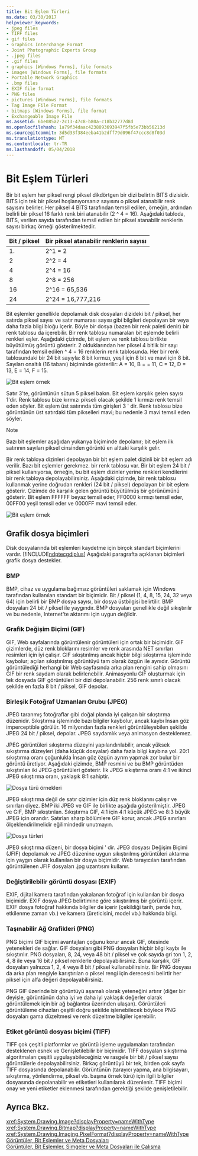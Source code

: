 ```yaml
---
title: Bit Eşlem Türleri
ms.date: 03/30/2017
helpviewer_keywords:
- jpeg files
- TIFF files
- gif files
- Graphics Interchange Format
- Joint Photographic Experts Group
- .jpeg files
- .gif files
- graphics [Windows Forms], file formats
- images [Windows Forms], file formats
- Portable Network Graphics
- .bmp files
- EXIF file format
- PNG files
- pictures [Windows Forms], file formats
- Tag Image File Format
- bitmaps [Windows Forms], file format
- Exchangeable Image File
ms.assetid: 6be085a2-2c13-47c8-b80a-c18b32777d8d
ms.openlocfilehash: 1a79f34daac4238093693947f5fb5e73bb56213d
ms.sourcegitcommit: 3d5d33f384eeba41b2dff79d096f47ccc8d8f03d
ms.translationtype: MT
ms.contentlocale: tr-TR
ms.lasthandoff: 05/04/2018
---
```

# <a name="types-of-bitmaps"></a>Bit Eşlem Türleri
Bir bit eşlem her piksel rengi piksel dikdörtgen bir dizi belirtin BITS dizisidir. BITS için tek bir piksel hoşlanıyorsanız sayısını o piksel atanabilir renk sayısını belirler. Her piksel 4 BITS tarafından temsil edilen, örneğin, ardından belirli bir piksel 16 farklı renk biri atanabilir (2 ^ 4 = 16). Aşağıdaki tabloda, BITS, verilen sayıda tarafından temsil edilen bir piksel atanabilir renklerin sayısı birkaç örneği gösterilmektedir.  
  
|Bit / piksel|Bir piksel atanabilir renklerin sayısı|  
|--------------------|------------------------------------------------------|  
|1.|2^1 = 2|  
|2|2^2 = 4|  
|4|2^4 = 16|  
|8|2^8 = 256|  
|16|2^16 = 65,536|  
|24|2^24 = 16,777,216|  
  
 Bit eşlemler genellikle depolamak disk dosyaları dizideki bit / piksel, her satırda piksel sayısı ve satır numarası sayısı gibi bilgileri depolayan bir veya daha fazla bilgi bloğu içerir. Böyle bir dosya (bazen bir renk paleti denir) bir renk tablosu da içerebilir. Bir renk tablosu numaraları bit eşlemde belirli renkleri eşler. Aşağıdaki çizimde, bit eşlem ve renk tablosu birlikte büyütülmüş görüntü gösterir. 2 olduklarından her piksel 4 bitlik bir sayı tarafından temsil edilen ^ 4 = 16 renklerin renk tablosunda. Her bir renk tablosundaki bir 24 bit sayıyla: 8 bit kırmızı, yeşil için 8 bit ve mavi için 8 bit. Sayıları onaltılı (16 tabanı) biçiminde gösterilir: A = 10, B = = 11, C = 12, D = 13, E = 14, F = 15.  
  
 ![Bit eşlem örnek](../../../../docs/framework/winforms/advanced/media/aboutgdip03-art01.gif "AboutGdip03_Art01")  
  
 Satır 3'te, görüntünün sütun 5 piksel bakın. Bit eşlem karşılık gelen sayısı 1'dir. Renk tablosu bize kırmızı pikseli olacak şekilde 1 kırmızı renk temsil eden söyler. Bit eşlem üst satırında tüm girişleri 3 ' dir. Renk tablosu bize görüntünün üst satırdaki tüm pikselleri mavi; bu nedenle 3 mavi temsil eden söyler.  
  
> [!NOTE]
>  Bazı bit eşlemler aşağıdan yukarıya biçiminde depolanır; bit eşlem ilk satırının sayıları piksel cinsinden görüntü en alttaki karşılık gelir.  
  
 Bir renk tabloya dizinleri depolayan bir bit eşlem palet dizinli bir bit eşlem adı verilir. Bazı bit eşlemler gerekmez. bir renk tablosu var. Bir bit eşlem 24 bit / piksel kullanıyorsa, örneğin, bu bit eşlem dizinler yerine renkleri kendilerini bir renk tabloya depolayabilirsiniz. Aşağıdaki çizimde, bir renk tablosu kullanmak yerine doğrudan renkleri (24 bit / piksel) depolayan bir bit eşlem gösterir. Çizimde de karşılık gelen görüntü büyütülmüş bir görünümünü gösterir. Bit eşlem FFFFFF beyaz temsil eder, FF0000 kırmızı temsil eder, 00FF00 yeşil temsil eder ve 0000FF mavi temsil eder.  
  
 ![Bit eşlem örnek](../../../../docs/framework/winforms/advanced/media/aboutgdip03-art02.gif "AboutGdip03_Art02")  
  
## <a name="graphics-file-formats"></a>Grafik dosya biçimleri  
 Disk dosyalarında bit eşlemleri kaydetme için birçok standart biçimlerini vardır. [!INCLUDE[ndptecgdiplus](../../../../includes/ndptecgdiplus-md.md)] Aşağıdaki paragrafta açıklanan biçimleri grafik dosya destekler.  
  
### <a name="bmp"></a>BMP  
 BMP, cihaz ve uygulama bağımsız görüntüleri saklamak için Windows tarafından kullanılan standart bir biçimidir. Bit / piksel (1, 4, 8, 15, 24, 32 veya 64) için belirli bir BMP dosya sayısı, bir dosya üstbilgisi belirtilir. BMP dosyaları 24 bit / piksel ile yaygındır. BMP dosyaları genellikle değil sıkıştırılır ve bu nedenle, Internet'te aktarımı için uygun değildir.  
  
### <a name="graphics-interchange-format-gif"></a>Grafik Değişim Biçimi (GIF)  
 GIF, Web sayfalarında görüntülenir görüntüleri için ortak bir biçimidir. GIF çizimlerde, düz renk bloklarını resimler ve renk arasında NET sınırları resimleri için iyi çalışır. GIF sıkıştırılmış ancak hiçbir bilgi sıkıştırma işleminde kaybolur; açılan sıkıştırılmış görüntüyü tam olarak özgün ile aynıdır. Görüntü görüntülediği herhangi bir Web sayfasında arka plan rengini sahip olmasını GIF bir renk saydam olarak belirlenebilir. Animasyonlu GIF oluşturmak için tek dosyada GIF görüntüleri bir dizi depolanabilir. 256 renk sınırlı olacak şekilde en fazla 8 bit / piksel, GIF depolar.  
  
### <a name="joint-photographic-experts-group-jpeg"></a>Birleşik Fotoğraf Uzmanları Grubu (JPEG)  
 JPEG taranmış fotoğraflar gibi doğal planda iyi çalışan bir sıkıştırma düzenidir. Sıkıştırma işleminde bazı bilgiler kaybolur, ancak kaybı İnsan göz imperceptible görülür. 16 milyondan fazla renkleri görüntüleyebilen şekilde JPEG 24 bit / piksel, depolar. JPEG saydamlık veya animasyon desteklemez.  
  
 JPEG görüntüleri sıkıştırma düzeyini yapılandırılabilir, ancak yüksek sıkıştırma düzeyleri (daha küçük dosyalar) daha fazla bilgi kaybına yol. 20:1 sıkıştırma oranı çoğunlukla İnsan göz özgün ayrım yapmak zor bulur bir görüntü üretiyor. Aşağıdaki çizimde, BMP resmini ve bu BMP görüntüden sıkıştırılan iki JPEG görüntüleri gösterir. İlk JPEG sıkıştırma oranı 4:1 ve ikinci JPEG sıkıştırma oranı, yaklaşık 8:1 sahiptir.  
  
 ![Dosya türü örnekleri](../../../../docs/framework/winforms/advanced/media/aboutgdip03-art03.gif "AboutGdip03_Art03")  
  
 JPEG sıkıştırma değil de satır çizimler için düz renk bloklarını çalışır ve sınırları diyez. BMP iki JPEG ve GIF ile birlikte aşağıda gösterilmiştir. JPEG ve GIF, BMP sıkıştırılan. Sıkıştırma GIF, 4:1 için 4:1 küçük JPEG ve 8:3 büyük JPEG için orandır. Satırları sharp bölümlere GIF korur, ancak JPEG sınırları ölçeklendirilmelidir eğilimindedir unutmayın.  
  
 ![Dosya türleri](../../../../docs/framework/winforms/advanced/media/aboutgdip03-art03a.gif "AboutGdip03_Art03A")  
  
 JPEG sıkıştırma düzeni, bir dosya biçimi ' dir. JPEG dosyası Değişim Biçimi (JFIF) depolamak ve JPEG düzenine uygun sıkıştırılmış görüntüleri aktarma için yaygın olarak kullanılan bir dosya biçimidir. Web tarayıcıları tarafından görüntülenen JFIF dosyaları .jpg uzantısını kullanır.  
  
### <a name="exchangeable-image-file-exif"></a>Değiştirilebilir görüntü dosyası (EXIF)  
 EXIF, dijital kamera tarafından yakalanan fotoğraf için kullanılan bir dosya biçimidir. EXIF dosya JPEG belirtimine göre sıkıştırılmış bir görüntü içerir. EXIF dosya fotoğraf hakkında bilgiler de içerir (çekildiği tarih, perde hızı, etkilenme zaman vb.) ve kamera (üreticisini, model vb.) hakkında bilgi.  
  
### <a name="portable-network-graphics-png"></a>Taşınabilir Ağ Grafikleri (PNG)  
 PNG biçimi GIF biçimi avantajları çoğunu korur ancak GIF, ötesinde yetenekleri de sağlar. GIF dosyaları gibi PNG dosyaları hiçbir bilgi kaybı ile sıkıştırılır. PNG dosyaları, 8, 24, veya 48 bit / piksel ve çok sayıda gri ton 1, 2, 4, 8 ile veya 16 bit / piksel renklerle depolayabilirsiniz. Buna karşılık, GIF dosyaları yalnızca 1, 2, 4 veya 8 bit / piksel kullanabilirsiniz. Bir PNG dosyası da arka plan rengiyle karıştırılan o piksel rengi için derecesini belirtir her piksel için alfa değeri depolayabilirsiniz.  
  
 PNG GIF üzerinde bir görüntüyü aşamalı olarak yeteneğini artırır (diğer bir deyişle, görüntünün daha iyi ve daha iyi yaklaşık değerler olarak görüntülemek için bir ağ bağlantısı üzerinden ulaşan). Görüntüleri görüntüleme cihazları çeşitli doğru şekilde işlenebilecek böylece PNG dosyaları gama düzeltmesi ve renk düzeltme bilgiler içerebilir.  
  
### <a name="tag-image-file-format-tiff"></a>Etiket görüntü dosyası biçimi (TIFF)  
 TIFF çok çeşitli platformlar ve görüntü işleme uygulamaları tarafından desteklenen esnek ve Genişletilebilir bir biçimidir. TIFF dosyaları sıkıştırma algoritmaları çeşitli uygulayabileceğiniz ve rasgele bir bit / piksel sayısı görüntülerle depolayabilirsiniz. Birkaç görüntüyü bir tek, birden çok sayfa TIFF dosyasında depolanabilir. Görüntünün (tarayıcı yapma, ana bilgisayarı, sıkıştırma, yönlendirme, piksel vb. başına örnek türü) için ilgili bilgiler dosyasında depolanabilir ve etiketleri kullanılarak düzenlenir. TIFF biçimi onay ve yeni etiketler eklenmesi tarafından gerektiği şekilde genişletilebilir.  
  
## <a name="see-also"></a>Ayrıca Bkz.  
 <xref:System.Drawing.Image?displayProperty=nameWithType>  
 <xref:System.Drawing.Bitmap?displayProperty=nameWithType>  
 <xref:System.Drawing.Imaging.PixelFormat?displayProperty=nameWithType>  
 [Görüntüler, Bit Eşlemler ve Meta Dosyaları](../../../../docs/framework/winforms/advanced/images-bitmaps-and-metafiles.md)  
 [Görüntüler, Bit Eşlemler, Simgeler ve Meta Dosyaları ile Çalışma](../../../../docs/framework/winforms/advanced/working-with-images-bitmaps-icons-and-metafiles.md)
